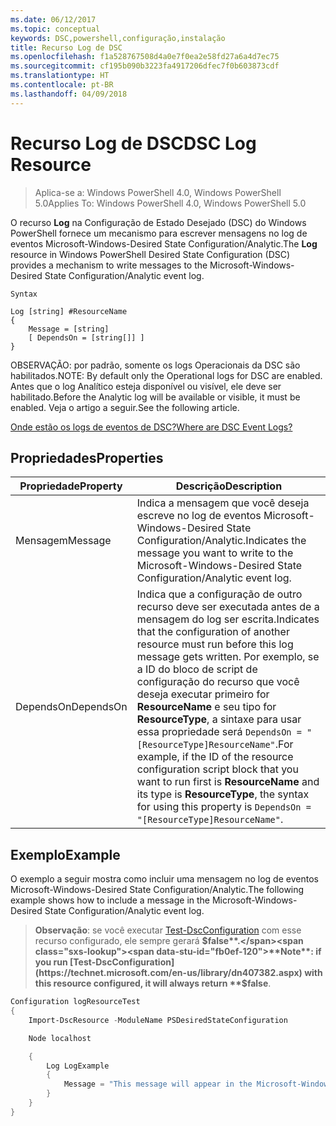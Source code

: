 ```yaml
---
ms.date: 06/12/2017
ms.topic: conceptual
keywords: DSC,powershell,configuração,instalação
title: Recurso Log de DSC
ms.openlocfilehash: f1a528767508d4a0e7f0ea2e58fd27a6a4d7ec75
ms.sourcegitcommit: cf195b090b3223fa4917206dfec7f0b603873cdf
ms.translationtype: HT
ms.contentlocale: pt-BR
ms.lasthandoff: 04/09/2018
---
```

# <a name="dsc-log-resource"></a><span data-ttu-id="fb0ef-103">Recurso Log de DSC</span><span class="sxs-lookup"><span data-stu-id="fb0ef-103">DSC Log Resource</span></span>

> <span data-ttu-id="fb0ef-104">Aplica-se a: Windows PowerShell 4.0, Windows PowerShell 5.0</span><span class="sxs-lookup"><span data-stu-id="fb0ef-104">Applies To: Windows PowerShell 4.0, Windows PowerShell 5.0</span></span>

<span data-ttu-id="fb0ef-105">O recurso __Log__ na Configuração de Estado Desejado (DSC) do Windows PowerShell fornece um mecanismo para escrever mensagens no log de eventos Microsoft-Windows-Desired State Configuration/Analytic.</span><span class="sxs-lookup"><span data-stu-id="fb0ef-105">The __Log__ resource in Windows PowerShell Desired State Configuration (DSC) provides a mechanism to write messages to the Microsoft-Windows-Desired State Configuration/Analytic event log.</span></span>

```
Syntax

Log [string] #ResourceName
{
    Message = [string]
    [ DependsOn = [string[]] ]
}
```

<span data-ttu-id="fb0ef-106">OBSERVAÇÃO: por padrão, somente os logs Operacionais da DSC são habilitados.</span><span class="sxs-lookup"><span data-stu-id="fb0ef-106">NOTE: By default only the Operational logs for DSC are enabled.</span></span>
<span data-ttu-id="fb0ef-107">Antes que o log Analítico esteja disponível ou visível, ele deve ser habilitado.</span><span class="sxs-lookup"><span data-stu-id="fb0ef-107">Before the Analytic log will be available or visible, it must be enabled.</span></span>
<span data-ttu-id="fb0ef-108">Veja o artigo a seguir.</span><span class="sxs-lookup"><span data-stu-id="fb0ef-108">See the following article.</span></span>

[<span data-ttu-id="fb0ef-109">Onde estão os logs de eventos de DSC?</span><span class="sxs-lookup"><span data-stu-id="fb0ef-109">Where are DSC Event Logs?</span></span>](https://msdn.microsoft.com/en-us/powershell/dsc/troubleshooting#where-are-dsc-event-logs)

## <a name="properties"></a><span data-ttu-id="fb0ef-110">Propriedades</span><span class="sxs-lookup"><span data-stu-id="fb0ef-110">Properties</span></span>
|  <span data-ttu-id="fb0ef-111">Propriedade</span><span class="sxs-lookup"><span data-stu-id="fb0ef-111">Property</span></span>  |  <span data-ttu-id="fb0ef-112">Descrição</span><span class="sxs-lookup"><span data-stu-id="fb0ef-112">Description</span></span>   |
|---|---|
| <span data-ttu-id="fb0ef-113">Mensagem</span><span class="sxs-lookup"><span data-stu-id="fb0ef-113">Message</span></span>| <span data-ttu-id="fb0ef-114">Indica a mensagem que você deseja escreve no log de eventos Microsoft-Windows-Desired State Configuration/Analytic.</span><span class="sxs-lookup"><span data-stu-id="fb0ef-114">Indicates the message you want to write to the Microsoft-Windows-Desired State Configuration/Analytic event log.</span></span>|
| <span data-ttu-id="fb0ef-115">DependsOn</span><span class="sxs-lookup"><span data-stu-id="fb0ef-115">DependsOn</span></span> | <span data-ttu-id="fb0ef-116">Indica que a configuração de outro recurso deve ser executada antes de a mensagem do log ser escrita.</span><span class="sxs-lookup"><span data-stu-id="fb0ef-116">Indicates that the configuration of another resource must run before this log message gets written.</span></span> <span data-ttu-id="fb0ef-117">Por exemplo, se a ID do bloco de script de configuração do recurso que você deseja executar primeiro for __ResourceName__ e seu tipo for __ResourceType__, a sintaxe para usar essa propriedade será `DependsOn = "[ResourceType]ResourceName"`.</span><span class="sxs-lookup"><span data-stu-id="fb0ef-117">For example, if the ID of the resource configuration script block that you want to run first is __ResourceName__ and its type is __ResourceType__, the syntax for using this property is `DependsOn = "[ResourceType]ResourceName"`.</span></span>|

## <a name="example"></a><span data-ttu-id="fb0ef-118">Exemplo</span><span class="sxs-lookup"><span data-stu-id="fb0ef-118">Example</span></span>

<span data-ttu-id="fb0ef-119">O exemplo a seguir mostra como incluir uma mensagem no log de eventos Microsoft-Windows-Desired State Configuration/Analytic.</span><span class="sxs-lookup"><span data-stu-id="fb0ef-119">The following example shows how to include a message in the Microsoft-Windows-Desired State Configuration/Analytic event log.</span></span>

> <span data-ttu-id="fb0ef-120">**Observação**: se você executar [Test-DscConfiguration](https://technet.microsoft.com/en-us/library/dn407382.aspx) com esse recurso configurado, ele sempre gerará **$false**.</span><span class="sxs-lookup"><span data-stu-id="fb0ef-120">**Note**: if you run [Test-DscConfiguration](https://technet.microsoft.com/en-us/library/dn407382.aspx) with this resource configured, it will always return **$false**.</span></span>

```powershell
Configuration logResourceTest
{
    Import-DscResource -ModuleName PSDesiredStateConfiguration

    Node localhost

    {
        Log LogExample
        {
            Message = "This message will appear in the Microsoft-Windows-Desired State Configuration/Analytic event log."
        }
    }
}
```